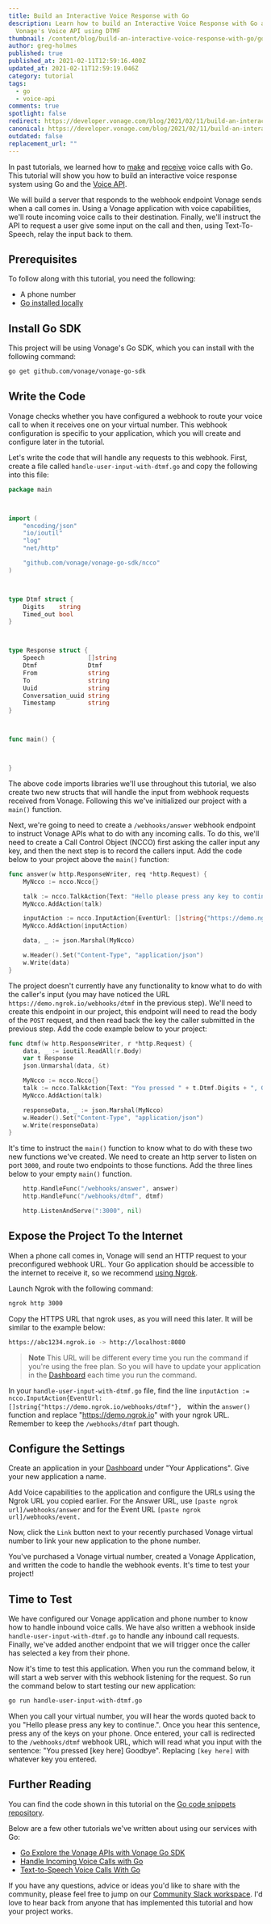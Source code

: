 ```yaml
---
title: Build an Interactive Voice Response with Go
description: Learn how to build an Interactive Voice Response with Go and
  Vonage's Voice API using DTMF
thumbnail: /content/blog/build-an-interactive-voice-response-with-go/go_ivr_1200x627.png
author: greg-holmes
published: true
published_at: 2021-02-11T12:59:16.400Z
updated_at: 2021-02-11T12:59:19.046Z
category: tutorial
tags:
  - go
  - voice-api
comments: true
spotlight: false
redirect: https://developer.vonage.com/blog/2021/02/11/build-an-interactive-voice-response-with-go
canonical: https://developer.vonage.com/blog/2021/02/11/build-an-interactive-voice-response-with-go
outdated: false
replacement_url: ""
---
```



In past tutorials, we learned how to [make](https://learn.vonage.com/blog/2020/11/25/text-to-speech-voice-calls-with-go) and [receive](https://learn.vonage.com/blog/2020/12/03/handle-an-incoming-call-with-go) voice calls with Go. This tutorial will show you how to build an interactive voice response system using Go and the [Voice API](https://developer.nexmo.com/voice/voice-api/overview). 



We will build a server that responds to the webhook endpoint Vonage sends when a call comes in. Using a Vonage application with voice capabilities, we'll route incoming voice calls to their destination. Finally, we'll instruct the API to request a user give some input on the call and then, using Text-To-Speech, relay the input back to them.



## Prerequisites



To follow along with this tutorial, you need the following:



* A phone number
* [Go installed locally](https://golang.org/)


<sign-up number></sign-up>



## Install Go SDK



This project will be using Vonage's Go SDK, which you can install with the following command:



```bash
go get github.com/vonage/vonage-go-sdk
```



## Write the Code



Vonage checks whether you have configured a webhook to route your voice call to when it receives one on your virtual number. This webhook configuration is specific to your application, which you will create and configure later in the tutorial.



Let's write the code that will handle any requests to this webhook. 
First, create a file called `handle-user-input-with-dtmf.go` and copy the following into this file:



```go
package main



import (
    "encoding/json"
    "io/ioutil"
    "log"
    "net/http"

    "github.com/vonage/vonage-go-sdk/ncco"
)



type Dtmf struct {
    Digits    string
    Timed_out bool
}



type Response struct {
    Speech            []string
    Dtmf              Dtmf
    From              string
    To                string
    Uuid              string
    Conversation_uuid string
    Timestamp         string
}



func main() {



}
```

The above code imports libraries we'll use throughout this tutorial, we also create two new structs that will handle the input from webhook requests received from Vonage. Following this we've initialized our project with a `main()` function.

Next, we're going to need to create a `/webhooks/answer` webhook endpoint to instruct Vonage APIs what to do with any incoming calls. To do this, we'll need to create a Call Control Object (NCCO) first asking the caller input any key, and then the next step is to record the callers input. Add the code below to your project above the `main()` function:

```go
func answer(w http.ResponseWriter, req *http.Request) {
    MyNcco := ncco.Ncco{}

    talk := ncco.TalkAction{Text: "Hello please press any key to continue."}
    MyNcco.AddAction(talk)

    inputAction := ncco.InputAction{EventUrl: []string{"https://demo.ngrok.io/webhooks/dtmf"}, Dtmf: &ncco.DtmfInput{MaxDigits: 1}}
    MyNcco.AddAction(inputAction)

    data, _ := json.Marshal(MyNcco)

    w.Header().Set("Content-Type", "application/json")
    w.Write(data)
}
```

The project doesn't currently have any functionality to know what to do with the caller's input (you may have noticed the URL `https://demo.ngrok.io/webhooks/dtmf` in the previous step). We'll need to create this endpoint in our project, this endpoint will need to read the body of the `POST` request, and then read back the key the caller submitted in the previous step. Add the code example below to your project:

```go
func dtmf(w http.ResponseWriter, r *http.Request) {
    data, _ := ioutil.ReadAll(r.Body)
    var t Response
    json.Unmarshal(data, &t)

    MyNcco := ncco.Ncco{}
    talk := ncco.TalkAction{Text: "You pressed " + t.Dtmf.Digits + ", Goodbye"}
    MyNcco.AddAction(talk)

    responseData, _ := json.Marshal(MyNcco)
    w.Header().Set("Content-Type", "application/json")
    w.Write(responseData)
}
```

It's time to instruct the `main()` function to know what to do with these two new functions we've created. We need to create an http server to listen on port `3000`, and route two endpoints to those functions. Add the three lines below to your empty `main()` function.

```go
    http.HandleFunc("/webhooks/answer", answer)
    http.HandleFunc("/webhooks/dtmf", dtmf)

    http.ListenAndServe(":3000", nil)
```

## Expose the Project To the Internet

When a phone call comes in, Vonage will send an HTTP request to your preconfigured webhook URL. Your Go application should be accessible to the internet to receive it, so we recommend [using Ngrok](https://learn.vonage.com/blog/2017/07/04/local-development-nexmo-ngrok-tunnel-dr).

Launch Ngrok with the following command:

```bash
ngrok http 3000
```

Copy the HTTPS URL that ngrok uses, as you will need this later. It will be similar to the example below:

```bash
https://abc1234.ngrok.io -> http://localhost:8080
```

> **Note** This URL will be different every time you run the command if you're using the free plan. So you will have to update your application in the [Dashboard](https://dashboard.nexmo.com/applications) each time you run the command.

In your `handle-user-input-with-dtmf.go` file, find the line `inputAction := ncco.InputAction{EventUrl: []string{"https://demo.ngrok.io/webhooks/dtmf"}, ` within the `answer()` function and replace "https://demo.ngrok.io" with your ngrok URL. Remember to keep the `/webhooks/dtmf` part though. 

## Configure the Settings

Create an application in your [Dashboard](https://dashboard.nexmo.com/) under "Your Applications". Give your new application a name.

Add Voice capabilities to the application and configure the URLs using the Ngrok URL you copied earlier. For the Answer URL, use `[paste ngrok url]/webhooks/answer` and for the Event URL `[paste ngrok url]/webhooks/event.`

Now, click the `Link` button next to your recently purchased Vonage virtual number to link your new application to the phone number.

You've purchased a Vonage virtual number, created a Vonage Application, and written the code to handle the webhook events. It's time to test your project!

## Time to Test

We have configured our Vonage application and phone number to know how to handle inbound voice calls. We have also written a webhook inside `handle-user-input-with-dtmf.go` to handle any inbound call requests. Finally, we've added another endpoint that we will trigger once the caller has selected a key from their phone. 

Now it's time to test this application. When you run the command below, it will start a web server with this webhook listening for the request. So run the command below to start testing our new application:

```bash
go run handle-user-input-with-dtmf.go
```

When you call your virtual number, you will hear the words quoted back to you "Hello please press any key to continue.". Once you hear this sentence, press any of the keys on your phone. Once entered, your call is redirected to the `/webhooks/dtmf` webhook URL, which will read what you input with the sentence: "You pressed [key here] Goodbye". Replacing `[key here]` with whatever key you entered.

## Further Reading

You can find the code shown in this tutorial on the [Go code snippets repository](https://github.com/Vonage/vonage-go-code-snippets/blob/master/voice/handle-user-input-with-dtmf.go).

Below are a few other tutorials we've written about using our services with Go:
- [Go Explore the Vonage APIs with Vonage Go SDK](https://learn.vonage.com/blog/2020/09/30/go-explore-the-vonage-apis-with-vonage-go-sdk)
- [Handle Incoming Voice Calls with Go](https://learn.vonage.com/blog/2020/12/03/handle-an-incoming-call-with-go)
- [Text-to-Speech Voice Calls With Go](https://learn.vonage.com/blog/2020/11/25/text-to-speech-voice-calls-with-go)

If you have any questions, advice or ideas you'd like to share with the community, please feel free to jump on our [Community Slack workspace](https://developer.nexmo.com/community/slack). I'd love to hear back from anyone that has implemented this tutorial and how your project works.